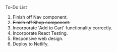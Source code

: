 To-Do List

1. Finish off Nav component.
2. ~~Finish off Shop component.~~
3. Incorporate 'Add to Cart' functionality correctly.
4. Incorporate React Testing.
5. Responsive web design.
6. Deploy to Netlify.
